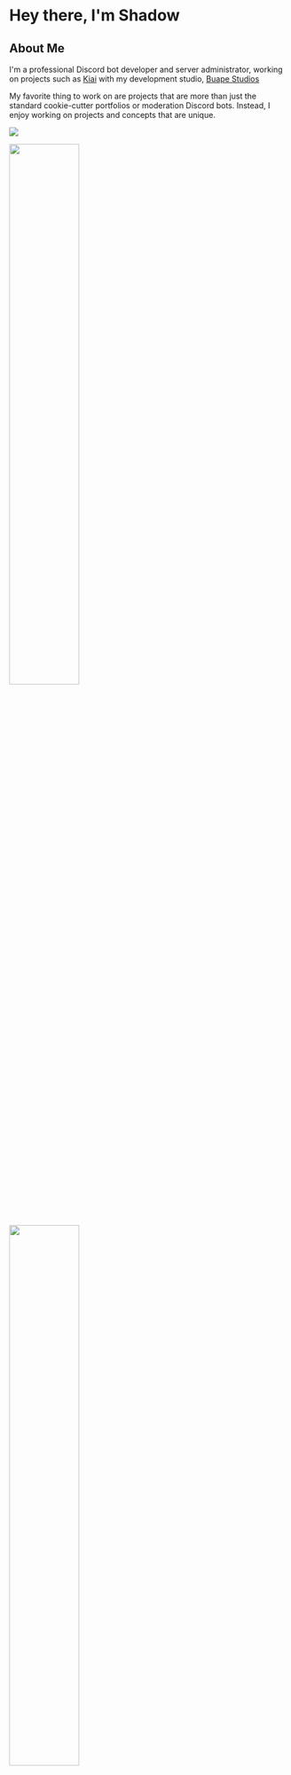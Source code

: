 # Hey there, I'm Shadow

## About Me
I'm a professional Discord bot developer and server administrator, working on projects such as [Kiai](https://kiai.app) with my development studio, [Buape Studios](https://buape.com)

My favorite thing to work on are projects that are more than just the standard cookie-cutter portfolios or moderation Discord bots. Instead, I enjoy working on projects and concepts that are unique.

![](https://hit.yhype.me/github/profile?user_id=35580099)

<img width="50%" src="https://github-readme-stats.vercel.app/api?username=thewilloftheshadow&count_private=true&include_all_commits=true&show_icons=true&theme=onedark&icon_color=fff&hide_border=true">
<img width="50%" src="https://github-readme-stats.vercel.app/api/top-langs?username=thewilloftheshadow&theme=onedark&layout=compact&hide_border=true&langs_count=25">
<img width="50%" src="https://github-readme-streak-stats.herokuapp.com?user=thewilloftheshadow&theme=onedark&hide_border=true">

